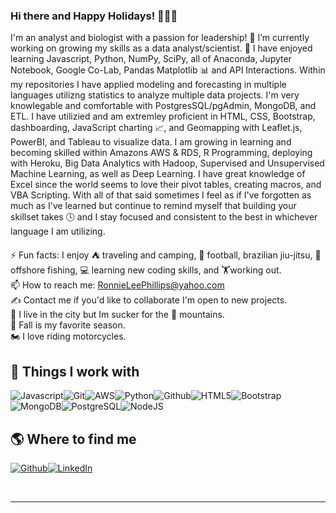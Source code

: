 ### Hi there and Happy Holidays! 🎄🎅👋

I'm an analyst and biologist with a passion for leadership! 🔬 I’m currently working on growing my skills as a data analyst/scientist. 🌱 I have enjoyed learning Javascript, Python, NumPy, SciPy, all of Anaconda, Jupyter Notebook, Google Co-Lab, Pandas Matplotlib 📊 and API Interactions. Within my repositories I have applied modeling and forecasting in multiple languages utilizng statistics to analyze multiple data projects. I'm very knowlegable and comfortable with PostgresSQL/pgAdmin, MongoDB, and ETL. I have utilizied and am extremley proficient in HTML, CSS, Bootstrap,  dashboarding, JavaScript charting 📈, and Geomapping with Leaflet.js, PowerBI, and Tableau to visualize data. I am growing in learning and becoming skilled within Amazons AWS & RDS,  R Programming, deploying with Heroku, Big Data Analytics with Hadoop, Supervised and Unsupervised Machine Learning, as well as Deep Learning. I have great knowledge of Excel since the world seems to love their pivot tables, creating macros, and VBA Scripting.  With all of that said sometimes I feel as if I've forgotten as much as I've learned but continue to remind myself that building your skillset takes 🕓 and I stay focused and consistent to the best in whichever language I am utilizing.  

⚡ Fun facts: 
I enjoy ⛺ traveling and camping, 🏈 football, brazilian jiu-jitsu, 🐠 offshore fishing, 💻 learning new coding skills, and 🏋working out.<br>
📫 How to reach me: RonnieLeePhillips@yahoo.com<br>
✍ Contact me if you'd like to collaborate I'm open to new projects.<br>
🌇 I live in the city but Im sucker for the 🌄 mountains.<br>
🍂 Fall is my favorite season.<br>
🏍 I love riding motorcycles.<br>


<h2>🔧 Things I work with</h2>
<p><img alt="Javascript" src="https://img.shields.io/badge/-Javascript-3952b1?style=flat-square&logo=javascript&logoColor=white"/><img alt="Git" src="https://img.shields.io/badge/-Git-32218b?style=flat-square&logo=git&logoColor=white"/><img alt="AWS" src="https://img.shields.io/badge/-AWS-3f1a80?style=flat-square&logo=amazon-aws&logoColor=white"/><img alt="Python" src="https://img.shields.io/badge/-Python-531676?style=flat-square&logo=python&logoColor=white"/><img alt="Github" src="https://img.shields.io/badge/-Github-7d1061?style=flat-square&logo=github&logoColor=white"/><img alt="HTML5" src="https://img.shields.io/badge/-HTML5-a6094d?style=flat-square&logo=html5&logoColor=white"/><img alt="Bootstrap" src="https://img.shields.io/badge/-Bootstrap-bb0642?style=flat-square&logo=bootstrap&logoColor=white"/><img alt="MongoDB" src="https://img.shields.io/badge/-MongoDB-9f3536?style=flat-square&logo=mongodb&logoColor=white"/><img alt="PostgreSQL" src="https://img.shields.io/badge/-PostgreSQL-8d4537?style=flat-square&logo=postgresql&logoColor=white"/><img alt="NodeJS" src="https://img.shields.io/badge/-NodeJS-55753c?style=flat-square&logo=Node.js&logoColor=white"/>
</p>
<h2>🌎 Where to find me</h2>
<p><a href="https://github.com/GambitAcid" target="_blank"><img alt="Github" src="https://img.shields.io/badge/Github-%2312100E.svg?&style=for-the-badge&logo=Github&logoColor=white"/></a><a href="https://www.linkedin.com/in/ronniephillips-II" target="_blank"><img alt="LinkedIn" src="https://img.shields.io/badge/LinkedIn-%230077B5.svg?&style=for-the-badge&logo=LinkedIn&logoColor=white"/></a>
</p><br/>
<hr/>

<!--
**GambitAcid/GambitAcid** is a ✨ _special_ ✨ repository because its `README.md` (this file) appears on your GitHub profile.

Here are some ideas to get you started:

- 🔭 I’m currently working on ...
- 🌱 I’m currently learning ...
- 👯 I’m looking to collaborate on ...
- 🤔 I’m looking for help with ...
- 💬 Ask me about ...
- 📫 How to reach me: ...
- 😄 Pronouns: ...
- ⚡ Fun fact: ...
-->
